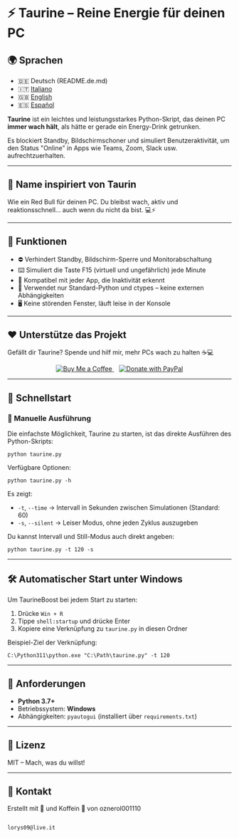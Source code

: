 # ⚡ Taurine – Reine Energie für deinen PC

## 🌍 Sprachen
- 🇩🇪 Deutsch (README.de.md)
- 🇮🇹 [Italiano](../README.md)
- 🇬🇧 [English](README.en.md)
- 🇪🇸 [Español](README.es.md)


**Taurine** ist ein leichtes und leistungsstarkes Python-Skript, das deinen PC **immer wach hält**, als hätte er gerade ein Energy-Drink getrunken.

Es blockiert Standby, Bildschirmschoner und simuliert Benutzeraktivität, um den Status "Online" in Apps wie Teams, Zoom, Slack usw. aufrechtzuerhalten.

---

## 🐂 Name inspiriert von **Taurin**

Wie ein Red Bull für deinen PC. Du bleibst wach, aktiv und reaktionsschnell... auch wenn du nicht da bist. 💻⚡

---

## 🧠 Funktionen

- ⛔ Verhindert Standby, Bildschirm-Sperre und Monitorabschaltung  
- ⌨️ Simuliert die Taste F15 (virtuell und ungefährlich) jede Minute  
- 🧩 Kompatibel mit jeder App, die Inaktivität erkennt  
- 🐍 Verwendet nur Standard-Python und ctypes – keine externen Abhängigkeiten  
- 🖥️ Keine störenden Fenster, läuft leise in der Konsole  

---

## ❤️ Unterstütze das Projekt

Gefällt dir Taurine? Spende und hilf mir, mehr PCs wach zu halten ☕💻

<p align="center">
  <a href="https://www.buymeacoffee.com/oznerol" target="_blank">
    <img src="https://cdn.buymeacoffee.com/buttons/v2/default-yellow.png" alt="Buy Me a Coffee">
  </a>
  &nbsp;&nbsp;
  <a href="https://www.paypal.com/donate/?hosted_button_id=L95AXFR3LEZ7Q" target="_blank">
    <img src="https://img.shields.io/badge/PayPal-00457C?style=for-the-badge&logo=paypal&logoColor=white" alt="Donate with PayPal">
  </a>
</p>

---

## 🚀 Schnellstart

### 🔁 Manuelle Ausführung

Die einfachste Möglichkeit, Taurine zu starten, ist das direkte Ausführen des Python-Skripts:

    python taurine.py

Verfügbare Optionen:

    python taurine.py -h

Es zeigt:

- `-t`, `--time` → Intervall in Sekunden zwischen Simulationen (Standard: 60)  
- `-s`, `--silent` → Leiser Modus, ohne jeden Zyklus auszugeben  

Du kannst Intervall und Still-Modus auch direkt angeben:

    python taurine.py -t 120 -s

---

## 🛠 Automatischer Start unter Windows

Um TaurineBoost bei jedem Start zu starten:  

1. Drücke `Win + R`  
2. Tippe `shell:startup` und drücke Enter  
3. Kopiere eine Verknüpfung zu `taurine.py` in diesen Ordner  

Beispiel-Ziel der Verknüpfung:

    C:\Python311\python.exe "C:\Path\taurine.py" -t 120

---

## 🔧 Anforderungen

- **Python 3.7+**  
- Betriebssystem: **Windows**  
- Abhängigkeiten: `pyautogui` (installiert über `requirements.txt`)  

---

## 📄 Lizenz

MIT – Mach, was du willst!  

---

## 💬 Kontakt

Erstellt mit 💪 und Koffein 🤭 von oznerol001110  

```

lorys09@live.it

```
